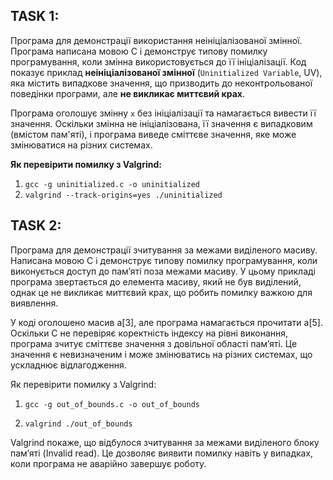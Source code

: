 ## TASK 1:

Програма для демонстрації використання неініціалізованої змінної. Програма написана мовою C і демонструє типову помилку програмування, коли змінна використовується до її ініціалізації. Код показує приклад **неініціалізованої змінної** (`Uninitialized Variable`, UV), яка містить випадкове значення, що призводить до неконтрольованої поведінки програми, але **не викликає миттєвий крах**.

Програма оголошує змінну `x` без ініціалізації та намагається вивести її значення. Оскільки змінна не ініціалізована, її значення є випадковим (вмістом пам'яті), і програма виведе сміттєве значення, яке може змінюватися на різних системах.

**Як перевірити помилку з Valgrind:**

1. `gcc -g uninitialized.c -o uninitialized`
2. `valgrind --track-origins=yes ./uninitialized`

## TASK 2:

Програма для демонстрації зчитування за межами виділеного масиву. Написана мовою C і демонструє типову помилку програмування, коли виконується доступ до пам’яті поза межами масиву. У цьому прикладі програма звертається до елемента масиву, який не був виділений, однак це не викликає миттєвий крах, що робить помилку важкою для виявлення.

У коді оголошено масив a[3], але програма намагається прочитати a[5]. Оскільки C не перевіряє коректність індексу на рівні виконання, програма зчитує сміттєве значення з довільної області пам’яті. Це значення є невизначеним і може змінюватись на різних системах, що ускладнює відлагодження.

Як перевірити помилку з Valgrind:

1. `gcc -g out_of_bounds.c -o out_of_bounds`

2. `valgrind ./out_of_bounds`

Valgrind покаже, що відбулося зчитування за межами виділеного блоку пам’яті (Invalid read). Це дозволяє виявити помилку навіть у випадках, коли програма не аварійно завершує роботу.